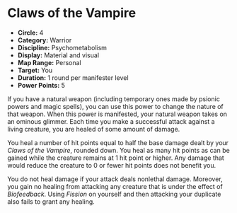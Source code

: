 # Claws of the Vampire

- **Circle:** 4
- **Category:** Warrior
- **Discipline:** Psychometabolism
- **Display:** Material and visual
- **Map Range:** Personal
- **Target:** You
- **Duration:** 1 round per manifester level
- **Power Points:** 5

If you have a natural weapon (including temporary ones made by psionic powers and magic spells), you can use this power to change the nature of that weapon. When this power is manifested, your natural weapon takes on an ominous glimmer. Each time you make a successful attack against a living creature, you are healed of some amount of damage.

You heal a number of hit points equal to half the base damage dealt by your *Claws of the Vampire*, rounded down. You heal as many hit points as can be gained while the creature remains at 1 hit point or higher. Any damage that would reduce the creature to 0 or fewer hit points does not benefit you.

You do not heal damage if your attack deals nonlethal damage. Moreover, you gain no healing from attacking any creature that is under the effect of *Biofeedback*. Using *Fission* on yourself and then attacking your duplicate also fails to grant any healing.
